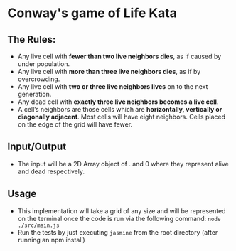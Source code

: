 # Conway's game of Life Kata

## The Rules: 
- Any live cell with **fewer than two live neighbors dies**, as if caused by under population.
- Any live cell with **more than three live neighbors dies**, as if by overcrowding.
- Any live cell with **two or three live neighbors lives** on to the next generation.
- Any dead cell with **exactly three live neighbors becomes a live cell**.
- A cell’s neighbors are those cells which are **horizontally, vertically or diagonally adjacent**. Most cells will have eight neighbors. Cells placed on the edge of the grid will have fewer.


## Input/Output

- The input will be a 2D Array object of . and 0 where they represent alive and dead respectively.

## Usage
 - This implementation will take a grid of any size and will be represented on the terminal once the code is run via the
   following command: ` node ./src/main.js `
 - Run the tests by just executing `jasmine` from the root directory (after running an npm install)
